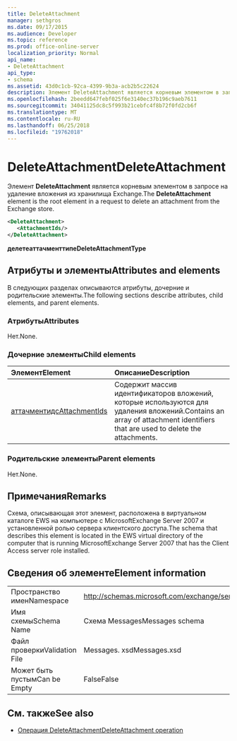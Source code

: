```yaml
---
title: DeleteAttachment
manager: sethgros
ms.date: 09/17/2015
ms.audience: Developer
ms.topic: reference
ms.prod: office-online-server
localization_priority: Normal
api_name:
- DeleteAttachment
api_type:
- schema
ms.assetid: 43d0c1cb-92ca-4399-9b3a-acb2b5c22624
description: Элемент DeleteAttachment является корневым элементом в запросе на удаление вложения из хранилища Exchange.
ms.openlocfilehash: 2beedd647febf025f6e3140ec37b196c9aeb7611
ms.sourcegitcommit: 34041125dc8c5f993b21cebfc4f8b72f0fd2cb6f
ms.translationtype: MT
ms.contentlocale: ru-RU
ms.lasthandoff: 06/25/2018
ms.locfileid: "19762018"
---
```

# <a name="deleteattachment"></a><span data-ttu-id="b57d5-103">DeleteAttachment</span><span class="sxs-lookup"><span data-stu-id="b57d5-103">DeleteAttachment</span></span>

<span data-ttu-id="b57d5-104">Элемент **DeleteAttachment** является корневым элементом в запросе на удаление вложения из хранилища Exchange.</span><span class="sxs-lookup"><span data-stu-id="b57d5-104">The **DeleteAttachment** element is the root element in a request to delete an attachment from the Exchange store.</span></span> 
  
```xml
<DeleteAttachment>
   <AttachmentIds/>
</DeleteAttachment>
```

<span data-ttu-id="b57d5-105">**делетеаттачменттипе**</span><span class="sxs-lookup"><span data-stu-id="b57d5-105">**DeleteAttachmentType**</span></span>

## <a name="attributes-and-elements"></a><span data-ttu-id="b57d5-106">Атрибуты и элементы</span><span class="sxs-lookup"><span data-stu-id="b57d5-106">Attributes and elements</span></span>

<span data-ttu-id="b57d5-107">В следующих разделах описываются атрибуты, дочерние и родительские элементы.</span><span class="sxs-lookup"><span data-stu-id="b57d5-107">The following sections describe attributes, child elements, and parent elements.</span></span>
  
### <a name="attributes"></a><span data-ttu-id="b57d5-108">Атрибуты</span><span class="sxs-lookup"><span data-stu-id="b57d5-108">Attributes</span></span>

<span data-ttu-id="b57d5-109">Нет.</span><span class="sxs-lookup"><span data-stu-id="b57d5-109">None.</span></span>
  
### <a name="child-elements"></a><span data-ttu-id="b57d5-110">Дочерние элементы</span><span class="sxs-lookup"><span data-stu-id="b57d5-110">Child elements</span></span>

|<span data-ttu-id="b57d5-111">**Элемент**</span><span class="sxs-lookup"><span data-stu-id="b57d5-111">**Element**</span></span>|<span data-ttu-id="b57d5-112">**Описание**</span><span class="sxs-lookup"><span data-stu-id="b57d5-112">**Description**</span></span>|
|:-----|:-----|
|[<span data-ttu-id="b57d5-113">аттачментидс</span><span class="sxs-lookup"><span data-stu-id="b57d5-113">AttachmentIds</span></span>](attachmentids.md) <br/> |<span data-ttu-id="b57d5-114">Содержит массив идентификаторов вложений, которые используются для удаления вложений.</span><span class="sxs-lookup"><span data-stu-id="b57d5-114">Contains an array of attachment identifiers that are used to delete the attachments.</span></span>  <br/> |
   
### <a name="parent-elements"></a><span data-ttu-id="b57d5-115">Родительские элементы</span><span class="sxs-lookup"><span data-stu-id="b57d5-115">Parent elements</span></span>

<span data-ttu-id="b57d5-116">Нет.</span><span class="sxs-lookup"><span data-stu-id="b57d5-116">None.</span></span>
  
## <a name="remarks"></a><span data-ttu-id="b57d5-117">Примечания</span><span class="sxs-lookup"><span data-stu-id="b57d5-117">Remarks</span></span>

<span data-ttu-id="b57d5-118">Схема, описывающая этот элемент, расположена в виртуальном каталоге EWS на компьютере с MicrosoftExchange Server 2007 и установленной ролью сервера клиентского доступа.</span><span class="sxs-lookup"><span data-stu-id="b57d5-118">The schema that describes this element is located in the EWS virtual directory of the computer that is running MicrosoftExchange Server 2007 that has the Client Access server role installed.</span></span>
  
## <a name="element-information"></a><span data-ttu-id="b57d5-119">Сведения об элементе</span><span class="sxs-lookup"><span data-stu-id="b57d5-119">Element information</span></span>

|||
|:-----|:-----|
|<span data-ttu-id="b57d5-120">Пространство имен</span><span class="sxs-lookup"><span data-stu-id="b57d5-120">Namespace</span></span>  <br/> |http://schemas.microsoft.com/exchange/services/2006/messages  <br/> |
|<span data-ttu-id="b57d5-121">Имя схемы</span><span class="sxs-lookup"><span data-stu-id="b57d5-121">Schema Name</span></span>  <br/> |<span data-ttu-id="b57d5-122">Схема Messages</span><span class="sxs-lookup"><span data-stu-id="b57d5-122">Messages schema</span></span>  <br/> |
|<span data-ttu-id="b57d5-123">Файл проверки</span><span class="sxs-lookup"><span data-stu-id="b57d5-123">Validation File</span></span>  <br/> |<span data-ttu-id="b57d5-124">Messages. xsd</span><span class="sxs-lookup"><span data-stu-id="b57d5-124">Messages.xsd</span></span>  <br/> |
|<span data-ttu-id="b57d5-125">Может быть пустым</span><span class="sxs-lookup"><span data-stu-id="b57d5-125">Can be Empty</span></span>  <br/> |<span data-ttu-id="b57d5-126">False</span><span class="sxs-lookup"><span data-stu-id="b57d5-126">False</span></span>  <br/> |
   
## <a name="see-also"></a><span data-ttu-id="b57d5-127">См. также</span><span class="sxs-lookup"><span data-stu-id="b57d5-127">See also</span></span>

- [<span data-ttu-id="b57d5-128">Операция DeleteAttachment</span><span class="sxs-lookup"><span data-stu-id="b57d5-128">DeleteAttachment operation</span></span>](deleteattachment-operation.md)

